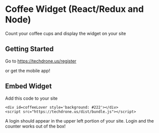 # Coffee Widget (React/Redux and Node)
Count your coffee cups and display the widget on your site

## Getting Started
Go to https://techdrone.us/register

or get the mobile app!

## Embed Widget
Add this code to your site

```
<div id=coffeeLover style='background: #222'></div>
<script src="https://techdrone.us/dist/bundle.js"></script>
```

A login should appear in the upper left portion of your site.  Login and the counter works out of the box!
